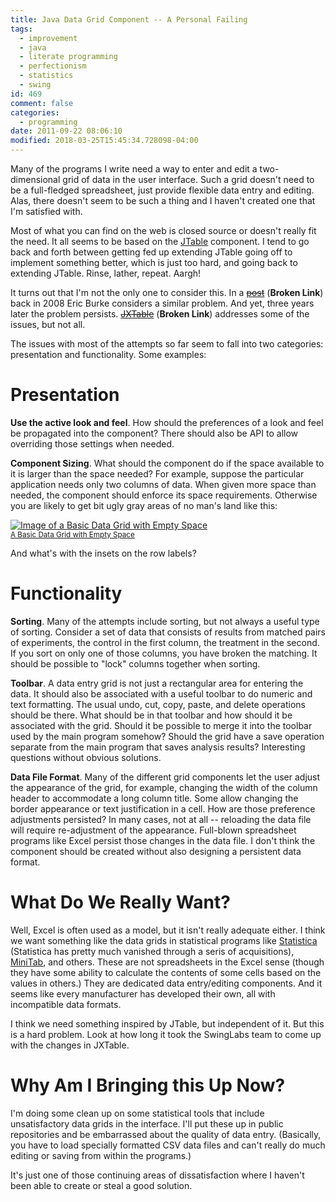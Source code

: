 ```yaml
---
title: Java Data Grid Component -- A Personal Failing
tags:
  - improvement
  - java
  - literate programming
  - perfectionism
  - statistics
  - swing
id: 469
comment: false
categories:
  - programming
date: 2011-09-22 08:06:10
modified: 2018-03-25T15:45:34.728098-04:00
---
```


Many of the programs I write need a way to enter and edit a two-dimensional grid of data in the user interface. Such a grid doesn't need to be a full-fledged spreadsheet, just provide flexible data entry and editing. Alas, there doesn't seem to be such a thing and I haven't created one that I'm satisfied with.

<!--more-->

Most of what you can find on the web is closed source or doesn't really fit the need. It all seems to be based on the [JTable](http://download.oracle.com/javase/tutorial/uiswing/components/table.html) component. I tend to go back and forth between getting fed up extending JTable going off to implement something better, which is just too hard, and going back to extending JTable. Rinse, lather, repeat. Aargh!

It turns out that I'm not the only one to consider this. In a <del>[post](http://stuffthathappens.com/blog/2008/01/17/jtable-time-to-rethink-nih/)</del> (**Broken Link**) back in 2008 Eric Burke considers a similar problem. And yet, three years later the problem persists. <del>[JXTable](http://download.java.net/javadesktop/swinglabs/releases/0.8/docs/api/org/jdesktop/swingx/JXTable.html)</del> (**Broken Link**) addresses some of the issues, but not all.

The issues with most of the attempts so far seem to fall into two categories: presentation and functionality. Some examples:

# Presentation #

**Use the active look and feel**. How should the preferences of a look and feel be propagated into the component? There should also be API to allow overriding those settings when needed.

**Component Sizing**. What should the component do if the space available to it is larger than the space needed? For example, suppose the particular application needs only two columns of data. When given more space than needed, the component should enforce its space requirements. Otherwise you are likely to get bit ugly gray areas of no man's land like this:

[![Image of a Basic Data Grid with Empty Space](/static/img/2011-09-22-DataGrid.PNG "A Basic Data Grid with Empty Space") <br><small>A Basic Data Grid with Empty Space</small>](/static/img/2011-09-22-DataGrid.PNG)

And what's with the insets on the row labels?

# Functionality #

**Sorting**. Many of the attempts include sorting, but not always a useful type of sorting. Consider a set of data that consists of results from matched pairs of experiments, the control in the first column, the treatment in the second. If you sort on only one of those columns, you have broken the matching. It should be possible to "lock" columns together when sorting.

**Toolbar**. A data entry grid is not just a rectangular area for entering the data. It should also be associated with a useful toolbar to do numeric and text formatting. The usual undo, cut, copy, paste, and delete operations should be there. What should be in that toolbar and how should it be associated with the grid. Should it be possible to merge it into the toolbar used by the main program somehow? Should the grid have a save operation separate from the main program that saves analysis results? Interesting questions without obvious solutions.

**Data File Format**. Many of the different grid components let the user adjust the appearance of the grid, for example, changing the width of the column header to accommodate a long column title. Some allow changing the border appearance or text justification in a cell. How are those preference adjustments persisted? In many cases, not at all -- reloading the data file will require re-adjustment of the appearance. Full-blown spreadsheet programs like Excel persist those changes in the data file. I don't think the component should be created without also designing a persistent data format.

# What Do We Really Want? #

Well, Excel is often used as a model, but it isn't really adequate either. I think we want something like the data grids in statistical programs like [Statistica](http://www.statsoft.com/#) (Statistica has pretty much vanished through a seris of acquisitions), [MiniTab](http://www.minitab.com/en-US/default.aspx), and others. These are not spreadsheets in the Excel sense (though they have some ability to calculate the contents of some cells based on the values in others.) They are dedicated data entry/editing components. And it seems like every manufacturer has developed their own, all with incompatible data formats.

I think we need something inspired by JTable, but independent of it. But this is a hard problem. Look at how long it took the SwingLabs team to come up with the changes in JXTable.

# Why Am I Bringing this Up Now? #

I'm doing some clean up on some statistical tools that include unsatisfactory data grids in the interface. I'll put these up in public repositories and be embarrassed about the quality of data entry. (Basically, you have to load specially formatted CSV data files and can't really do much editing or saving from within the programs.)

It's just one of those continuing areas of dissatisfaction where I haven't been able to create or steal a good solution.